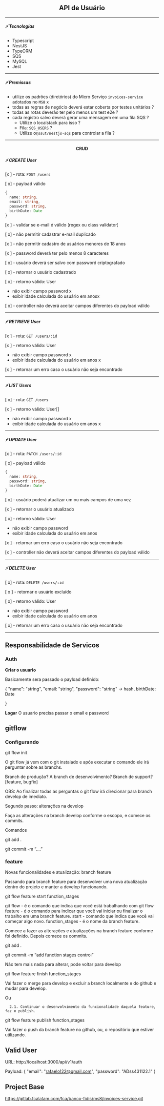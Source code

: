 <h2 align="center">API de Usuário</h2>

---------------------------------------------------------------

##### :zap: Tecnologias

* Typescript
* NestJS
* TypeORM
* SQS
* MySQL
* Jest

---------------------------------------------------------------

##### :zap: Premissas

* utilize os padrões (diretórios) do Micro Serviço `invoices-service` adotados no `MS8` x
* todas as regras de negócio deverá estar coberta por testes unitários ?
* todas as rotas deverão ter pelo menos um test e2e ?
* cada registro salvo deverá gerar uma mensagem em uma fila SQS ?
  * Utilize o localstack para isso ?
  * Fila: `SQS_USERS` ?
  * Utilize o`@ssut/nestjs-sqs` para controlar a fila ?

---------------------------------------------------------------

<h4 align="center">CRUD</h4>

##### :zap:  CREATE User

[x ] - rota: `POST /users`

[ x] - payload válido
```ts
{
  name: string,
  email: string,
  password: string,
  birthDate: Date
}
```

[x ] - validar se e-mail é válido (regex ou class validator)

[ x] - não permitir cadastrar e-mail duplicado

[x ] - não permitir cadastro de usuários menores de 18 anos

[x ] - password deverá ter pelo menos 8 caracteres

[ x] - usuário deverá ser salvo com password criptografado

[ x] - retornar o usuário cadastrado

[ x] - retorno válido: User

* não exibir campo password x
* exibir idade calculada do usuário em anosx

[ x] - controller não deverá aceitar campos diferentes do payload válido

---------------------------------------------------------------


##### :zap:  RETRIEVE User

[x ] - rota: `GET /users/:id`

[x ] - retorno válido: User

* não exibir campo password x
* exibir idade calculada do usuário em anos x

[x ] - retornar um erro caso o usuário não seja encontrado

---------------------------------------------------------------

##### :zap:  LIST Users

[ x] - rota: `GET /users`

[x ] - retorno válido: User[]

* não exibir campo password  x
* exibir idade calculada do usuário em anos x

---------------------------------------------------------------

##### :zap: UPDATE User

[x ] - rota: `PATCH /users/:id`

[ x] - payload válido
```ts
{
  name: string,
  password: string,
  birthDate: Date
}
```

[ x] - usuário poderá atualizar um ou mais campos de uma vez

[x ] - retornar o usuário atualizado

[ x] - retorno válido: User

* não exibir campo password 
* exibir idade calculada do usuário em anos

[x ] - retornar um erro caso o usuário não seja encontrado

[x ] - controller não deverá aceitar campos diferentes do payload válido

---------------------------------------------------------------

##### :zap:  DELETE User

[ x] - rota: `DELETE /users/:id`

[ x ] - retornar o usuário excluído

[ x] - retorno válido: User

* não exibir campo password 
* exibir idade calculada do usuário em anos

[ x] - retornar um erro caso o usuário não seja encontrado

---------------------------------------------------------------

## Responsabilidade de Servicos

### Auth

**Criar o usuario**

Basicamente sera passado o payload definido:

{
	"name": "string",
	"email: "string",
	"password":  "string" -> hash,
	birthDate: Date

}

**Logar**
O usuario precisa passar o email e password



## gitflow
### Configurando 
git flow init

O git flow já vem com o git instalado e após executar o comando ele irá perguntar sobre as branchs.

Branch de produção?
 A branch de desenvolvimento?
Branch de support? [feature, bugfix]
 

OBS: Ao finalizar todas as perguntas o git flow irá direcionar para branch develop de imediato.



Segundo passo: alterações na develop

Faça as alterações na branch develop conforme o escopo, e comece os commits.

Comandos

git add .

git commit -m “....”

### feature

Novas funcionalidades e atualização: branch feature

Passando para branch feature para desenvolver uma nova atualização dentro do projeto e manter a develop funcionando.


 git flow feature start function_stages


git flow - é o comando que indica que você está trabalhando com git flow
feature - é o comando para indicar que você vai iniciar ou finalizar o trabalho em uma branch feature.
start - comando que indica que você vai começar algo novo.
function_stages - é o nome da branch feature.


Comece a fazer as alterações e atualizações na branch feature conforme foi definido. Depois comece os commits.

 git add .

git commit -m “add function stages control”


Não tem mais nada para alterar, pode voltar para develop

git flow feature finish function_stages


Vai fazer o merge para develop e  excluir a branch localmente e do github e mudar para develop.



Ou 

      2.1. Continuar o desenvolvimento da funcionalidade daquela feature, faz o publish.

git flow feature publish function_stages 


Vai fazer o push da branch feature no github, ou, o repositório que estiver utilizando.


## Valid User

URL: http://localhost:3000/api/v1/auth

Payload:
{
    "email": "rafaelo122@gmail.com",
    "password": "ADss431122.1"
}



## Project Base

https://gitlab.fcalatam.com/fca/banco-fidis/ms8/invoices-service.git

